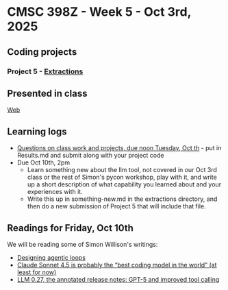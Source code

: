 # CMSC 398Z - Week 5 - Oct 3rd, 2025

## Coding projects

### Project 5 - [Extractions](extractions)

## Presented in class

[Web](https://www.cs.umd.edu/class/fall2025/cmsc398z/week/week05)

## Learning logs

* [Questions on class work and projects, due noon
Tuesday, Oct th](extractions/Results.md) - put in Results.md
and submit along with your project code
* Due Oct 10th, 2pm
  * Learn something new about the llm tool, not covered in our Oct 3rd class or the rest of Simon's pycon workshop, play with it, and write up a short description of what capability you learned about and your experiences with it. 
  * Write this up in something-new.md in the extractions directory, and then do a new submission of Project 5 that will include that file. 

## Readings for Friday, Oct 10th

We will be reading some of Simon Willison's writings:
* [Designing agentic loops](https://simonwillison.net/2025/Sep/30/designing-agentic-loops/)
* [Claude Sonnet 4.5 is probably the “best coding model in the world” (at least for now)](https://simonwillison.net/2025/Sep/29/claude-sonnet-4-5/)
* [LLM 0.27, the annotated release notes: GPT-5 and improved tool calling](https://simonwillison.net/2025/Aug/11/llm-027/)

